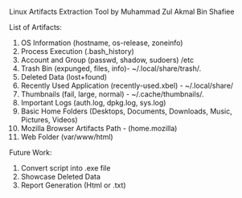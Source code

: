 Linux Artifacts Extraction Tool by Muhammad Zul Akmal Bin Shafiee

List of Artifacts:

1) OS Information (hostname, os-release, zoneinfo)
2) Process Execution (.bash_history)
3) Account and Group (passwd, shadow, sudoers) /etc
4) Trash Bin (expunged, files, info)- ~/.local/share/trash/.
5) Deleted Data (lost+found)
6) Recently Used Application (recently-used.xbel) - ~/.local/share/
7) Thumbnails (fail, large, normal) - ~/.cache/thumbnails/.
8) Important Logs (auth.log, dpkg.log, sys.log)
9) Basic Home Folders (Desktops, Documents, Downloads, Music, Pictures, Videos)
10) Mozilla Browser Artifacts Path - (home.mozilla)
11) Web Folder (var/www/html)

Future Work:

1) Convert script into .exe file 
2) Showcase Deleted Data 
3) Report Generation (Html or .txt)


